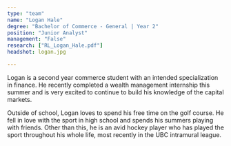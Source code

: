 ```yaml
---
type: "team"
name: "Logan Hale"
degree: "Bachelor of Commerce - General | Year 2"
position: "Junior Analyst"
management: "False"
research: ["RL_Logan_Hale.pdf"]
headshot: logan.jpg

---
```


Logan is a second year commerce student with an intended specialization in finance. He recently completed a wealth management internship this summer and is very excited to continue to build his knowledge of the capital markets.

Outside of school, Logan loves to spend his free time on the golf course. He fell in love with the sport in high school and spends his summers playing with friends. Other than this, he is an avid hockey player who has played the sport throughout his whole life, most recently in the UBC intramural league.